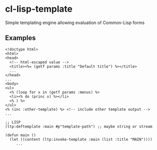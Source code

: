 # cl-lisp-template
Simple templating engine allowing evaluation of Common-Lisp forms

## Examples
```
<!doctype html>
<html>
<head>
  <!-- html-escaped value -->
  <title><%= (getf params :title "Default title") %></title>
  ...
</head>
...
<body>
<ul>
  <% (loop for x in (getf params :menus) %>
  <li><% do (princ x) %></li>
  <% ) %>
</ul>
<% (inc :other-template) %> <!-- include other template output -->
...
```

```
;; LISP
(ltp:deftemplate :main #p"template-path") ;; maybe string or stream

(defun main ()
  (let ((content (ltp:invoke-template :main (list :title "MAIN"))))
     ...

```
